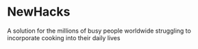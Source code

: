 # NewHacks
A solution for the millions of busy people worldwide struggling to incorporate cooking into their daily lives
